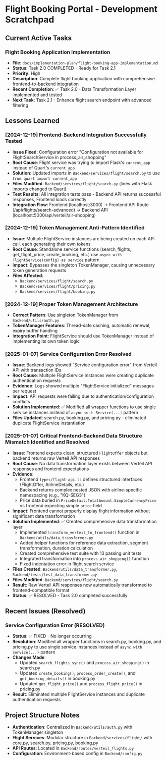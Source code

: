 # Flight Booking Portal - Development Scratchpad

## Current Active Tasks

### Flight Booking Application Implementation
- **File**: `docs/implementation-plan/flight-booking-app-implementation.md`
- **Status**: Task 2.0 COMPLETED - Ready for Task 2.1
- **Priority**: High
- **Description**: Complete flight booking application with comprehensive frontend-to-backend integration
- **Recent Completion**: ✅ Task 2.0 - Data Transformation Layer implemented and tested
- **Next Task**: Task 2.1 - Enhance flight search endpoint with advanced filtering

## Lessons Learned

### [2024-12-19] Frontend-Backend Integration Successfully Tested
- **Issue Fixed**: Configuration error "Configuration not available for FlightSearchService in process_air_shopping"
- **Root Cause**: Flight service was trying to import Flask's `current_app` instead of Quart's `current_app`
- **Solution**: Updated imports in `Backend/services/flight/search.py` to use `from quart import current_app`
- **Files Modified**: `Backend/services/flight/search.py` (lines with Flask imports changed to Quart)
- **Test Results**: All integration tests pass - Backend API returns successful responses, Frontend loads correctly
- **Integration Flow**: Frontend (localhost:3000) → Frontend API Route (/api/flights/search-advanced) → Backend API (localhost:5000/api/verteil/air-shopping)

### [2024-12-19] Token Management Anti-Pattern Identified
- **Issue**: Multiple FlightService instances are being created on each API call, each generating their own tokens
- **Root Cause**: Standalone service functions (search_flights, get_flight_price, create_booking, etc.) use `async with FlightService(config) as service` pattern
- **Impact**: Bypasses the singleton TokenManager, causing unnecessary token generation requests
- **Files Affected**: 
  - `Backend/services/flight/search.py`
  - `Backend/services/flight/pricing.py` 
  - `Backend/services/flight/booking.py`

### [2024-12-19] Proper Token Management Architecture
- **Correct Pattern**: Use singleton TokenManager from `Backend/utils/auth.py`
- **TokenManager Features**: Thread-safe caching, automatic renewal, expiry buffer handling
- **Integration Point**: FlightService should use TokenManager instead of implementing its own token logic

### [2025-01-07] Service Configuration Error Resolved
- **Issue**: Backend logs showed "Service configuration error" from Verteil API with transaction IDs
- **Root Cause**: Multiple FlightService instances were creating duplicate authentication requests
- **Evidence**: Logs showed multiple "FlightService initialized" messages per request
- **Impact**: API requests were failing due to authentication/configuration conflicts
- **Solution Implemented**: ✅ Modified all wrapper functions to use single service instances instead of `async with Service(...)` pattern
- **Files Updated**: search.py, booking.py, and pricing.py - eliminated duplicate FlightService instantiation

### [2025-01-07] Critical Frontend-Backend Data Structure Mismatch Identified and Resolved
- **Issue**: Frontend expects clean, structured `FlightOffer` objects but backend returns raw Verteil API responses
- **Root Cause**: No data transformation layer exists between Verteil API responses and frontend expectations
- **Evidence**: 
  - Frontend `types/flight-api.ts` defines structured interfaces (FlightOffer, AirlineDetails, etc.)
  - Backend returns complex nested JSON with airline-specific namespacing (e.g., "KQ-SEG3")
  - Price data buried in `PriceDetail.TotalAmount.SimpleCurrencyPrice` vs frontend expecting simple `price` field
- **Impact**: Frontend cannot properly display flight information without significant data transformation
- **Solution Implemented**: ✅ Created comprehensive data transformation layer
  - Implemented `transform_verteil_to_frontend()` function in `Backend/utils/data_transformer.py`
  - Added helper functions for reference data extraction, segment transformation, duration calculation
  - Created comprehensive test suite with 13 passing unit tests
  - Integrated transformation into `process_air_shopping()` function
  - Fixed indentation error in flight search service
- **Files Created**: `Backend/utils/data_transformer.py`, `Backend/tests/test_data_transformer.py`
- **Files Modified**: `Backend/services/flight/search.py`
- **Result**: Raw Verteil API responses now automatically transformed to frontend-compatible format
- **Status**: ✅ RESOLVED - Task 2.0 completed successfully

## Recent Issues (Resolved)

### Service Configuration Error (RESOLVED)
- **Status**: ✅ FIXED - No longer occurring
- **Resolution**: Modified all wrapper functions in search.py, booking.py, and pricing.py to use single service instances instead of `async with Service(...)` pattern
- **Changes Made**:
  - Updated `search_flights_sync()` and `process_air_shopping()` in search.py
  - Updated `create_booking()`, `process_order_create()`, and `get_booking_details()` in booking.py
  - Updated `get_flight_price()` and `process_flight_price()` in pricing.py
- **Result**: Eliminated multiple FlightService instances and duplicate authentication requests

## Project Structure Notes

- **Authentication**: Centralized in `Backend/utils/auth.py` with TokenManager singleton
- **Flight Services**: Modular structure in `Backend/services/flight/` with core.py, search.py, pricing.py, booking.py
- **API Routes**: Located in `Backend/routes/verteil_flights.py`
- **Configuration**: Environment-based config in `Backend/config.py`